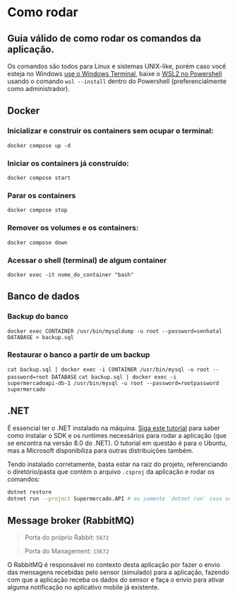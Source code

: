 # Como rodar

## Guia válido de como rodar os comandos da aplicação.
Os comandos são todos para Linux e sistemas UNIX-like, porém caso você esteja no Windows [use o Windows Terminal](https://learn.microsoft.com/pt-br/windows/terminal/install), baixe o [WSL2 no Powershell](https://learn.microsoft.com/pt-br/windows/wsl/install) usando o comando `wsl --install` dentro do Powershell (preferencialmente como administrador).

## Docker

### Inicializar e construir os containers sem ocupar o terminal:
`docker compose up -d`

### Iniciar os containers já construído:
`docker compose start`

### Parar os containers
`docker compose stop`

### Remover os volumes e os containers:
`docker compose down`

### Acessar o shell (terminal) de algum container
`docker exec -it nome_do_container "bash"`

## Banco de dados

### Backup do banco
`docker exec CONTAINER /usr/bin/mysqldump -u root --password=senhatal DATABASE > backup.sql`

### Restaurar o banco a partir de um backup
`cat backup.sql | docker exec -i CONTAINER /usr/bin/mysql -u root --password=root DATABASE`
`cat backup.sql | docker exec -i supermercadoapi-db-1 /usr/bin/mysql -u root --password=rootpassword supermercado`

## .NET

É essencial ter o .NET instalado na máquina. [Siga este tutorial](https://learn.microsoft.com/pt-br/dotnet/core/install/linux-ubuntu-install?pivots=os-linux-ubuntu-2404&tabs=dotnet8) para saber como instalar o SDK e os runtimes necessários para rodar a aplicação (que se encontra na versão 8.0 do .NET). O tutorial em questão é para o Ubuntu, mas a Microsoft disponibiliza para outras distribuições também.

Tendo instalado corretamente, basta estar na raiz do projeto, referenciando o diretório/pasta que contém o arquivo `.csproj` da aplicação e rodar os comandos:

```bash
dotnet restore
dotnet run --project Supermercado.API # ou somente `dotnet run` caso você já esteja na pasta Supermercado.API
```

## Message broker (RabbitMQ)

> Porta do próprio Rabbit: `5672`

> Porta do Management: `15672`

O RabbitMQ é responsável no contexto desta aplicação por fazer o envio das mensagens recebidas pelo sensor (simulado) para a aplicação, fazendo com que a aplicação receba os dados do sensor e faça o envio para ativar alguma notificação no aplicativo mobile já existente.